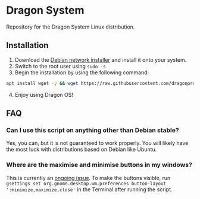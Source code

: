 # Dragon System
Repository for the Dragon System Linux distribution.

## Installation
1. Download the [Debian network installer](https://www.debian.org/distrib/netinst) and install it onto your system.
2. Switch to the root user using ``sudo -s``
3. Begin the installation by using the following command:
```bash
apt install wget -y && wget https://raw.githubusercontent.com/dragonprojects/dragonsystem/master/install.sh -O /tmp/install.sh && bash /tmp/install.sh
```
4. Enjoy using Dragon OS!

## FAQ
### Can I use this script on anything other than Debian stable?
Yes, you can, but it is not guaranteed to work properly. You will likely have the most luck with distributions based on Debian like Ubuntu.

### Where are the maximise and minimise buttons in my windows?
This is currently an [ongoing issue](https://github.com/dragonprojects/dragonos/issues/4). To make the buttons visible, run ``gsettings set org.gnome.desktop.wm.preferences button-layout ':minimize,maximize,close'`` in the Terminal after running the script.
